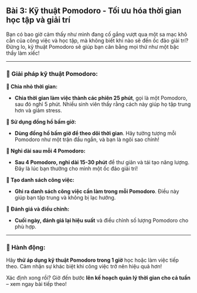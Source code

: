 ## Bài 3: Kỹ thuật Pomodoro - Tối ưu hóa thời gian học tập và giải trí

Bạn có bao giờ cảm thấy như mình đang cố gắng vượt qua một sa mạc khô cằn của công việc và học tập, mà không biết khi nào sẽ đến ốc đảo giải trí? Đừng lo, kỹ thuật Pomodoro sẽ giúp bạn cân bằng mọi thứ như một bậc thầy làm xiếc!

---

### 📌 Giải pháp kỹ thuật Pomodoro:

**🔹 Chia nhỏ thời gian:**
- **Chia thời gian làm việc thành các phiên 25 phút**, gọi là một Pomodoro, sau đó nghỉ 5 phút. Nhiều sinh viên thấy rằng cách này giúp họ tập trung hơn và giảm stress.

**🔹 Sử dụng đồng hồ bấm giờ:**
- **Dùng đồng hồ bấm giờ để theo dõi thời gian**. Hãy tưởng tượng mỗi Pomodoro như một trận đấu ngắn, và bạn là ngôi sao chính!

**🔹 Nghỉ dài sau mỗi 4 Pomodoro:**
- **Sau 4 Pomodoro, nghỉ dài 15-30 phút** để thư giãn và tái tạo năng lượng. Đây là lúc bạn thưởng cho mình một ốc đảo giải trí!

**🔹 Tạo danh sách công việc:**
- **Ghi ra danh sách công việc cần làm trong mỗi Pomodoro**. Điều này giúp bạn tập trung và không bị lạc hướng.

**🔹 Đánh giá và điều chỉnh:**
- **Cuối ngày, đánh giá lại hiệu suất** và điều chỉnh số lượng Pomodoro cho phù hợp.

---

### 🚀 Hành động:

Hãy **thử áp dụng kỹ thuật Pomodoro trong 1 giờ** học hoặc làm việc tiếp theo. Cảm nhận sự khác biệt khi công việc trở nên hiệu quả hơn!

Xác định xong rồi? Giờ đến bước **lên kế hoạch quản lý thời gian cho cả tuần** – xem ngay bài tiếp theo!